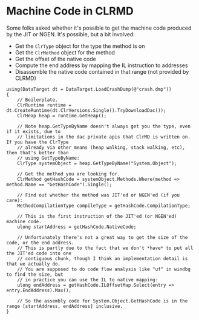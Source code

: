 # Machine Code in CLRMD

Some folks asked whether it's possible to get the machine code produced by the
JIT or NGEN. It's possible, but a bit involved:

* Get the `ClrType` object for the type the method is on
* Get the `ClrMethod` object for the method
* Get the offset of the native code
* Compute the end address by mapping the IL instruction to addresses
* Disassemble the native code contained in that range (not provided by CLRMD)

```CSharp
using(DataTarget dt = DataTarget.LoadCrashDump(@"crash.dmp"))
{
    // Boilerplate.
    ClrRuntime runtime = dt.CreateRuntime(dt.ClrVersions.Single().TryDownloadDac());
    ClrHeap heap = runtime.GetHeap();

    // Note heap.GetTypeByName doesn't always get you the type, even if it exists, due to
    // limitations in the dac private apis that ClrMD is written on.  If you have the ClrType
    // already via other means (heap walking, stack walking, etc), then that's better than
    // using GetTypeByName:
    ClrType systemObject = heap.GetTypeByName("System.Object");

    // Get the method you are looking for.
    ClrMethod getHashCode = systemObject.Methods.Where(method => method.Name == "GetHashCode").Single();

    // Find out whether the method was JIT'ed or NGEN'ed (if you care):
    MethodCompilationType compileType = getHashCode.CompilationType;

    // This is the first instruction of the JIT'ed (or NGEN'ed) machine code.
    ulong startAddress = getHashCode.NativeCode;

    // Unfortunately there's not a great way to get the size of the code, or the end address.
    // This is partly due to the fact that we don't *have* to put all the JIT'ed code into one
    // contiguous chunk, though I think an implementation detail is that we actually do.
    // You are supposed to do code flow analysis like "uf" in windbg to find the size, but
    // in practice you can use the IL to native mapping:
    ulong endAddress = getHashCode.ILOffsetMap.Select(entry => entry.EndAddress).Max();

    // So the assembly code for System.Object.GetHashCode is in the range [startAddress, endAddress] inclusive.
}
```

